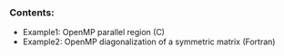 ### Contents:
* Example1: OpenMP parallel region (C)
* Example2: OpenMP diagonalization of a symmetric matrix (Fortran)
